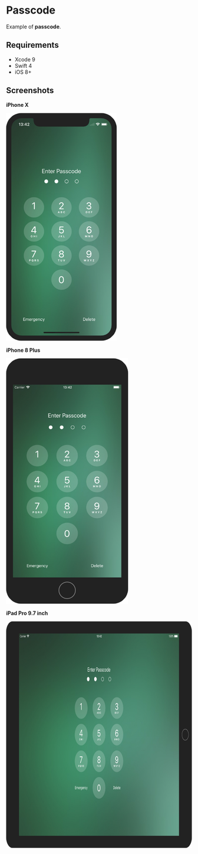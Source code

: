 # Passcode
Example of **passcode**.

## Requirements
- Xcode 9
- Swift 4
- iOS 8+

## Screenshots
**iPhone X**

<img src="./Screenshot_iPhoneX.png" width="300" height="617" />

**iPhone 8 Plus**

<img src="./Screenshot_iPhone8Plus.png" width="331" height="665" />

**iPad Pro 9.7 inch**

<img src="./Screenshot_iPad_9.7inch.png" width="848" height="614" />
